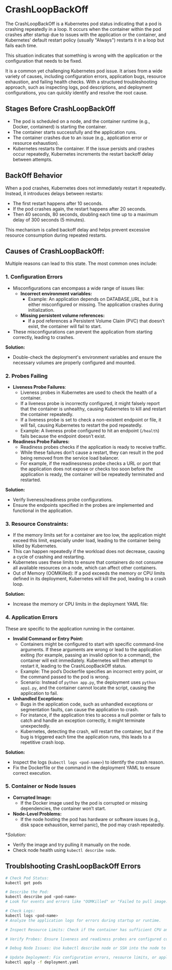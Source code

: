 # CrashLoopBackOff

The CrashLoopBackOff is a Kubernetes pod status indicating that a pod is crashing repeatedly in a loop. It occurs when the container within the pod crashes after startup due to issues with the application or the container, and Kubernetes' default restart policy (usually "Always") restarts it in a loop but fails each time.

This situation indicates that something is wrong with the application or the configuration that needs to be fixed.

It is a common yet challenging Kubernetes pod issue. It arises from a wide variety of causes, including configuration errors, application bugs, resource exhaustion, and failing health checks. With a structured troubleshooting approach, such as inspecting logs, pod descriptions, and deployment configurations, you can quickly identify and resolve the root cause. 

## Stages Before CrashLoopBackOff

- The pod is scheduled on a node, and the container runtime (e.g., Docker, containerd) is starting the container.
- The container starts successfully and the application runs.
- The container crashes due to an issue (e.g., application error or resource exhaustion).
- Kubernetes restarts the container. If the issue persists and crashes occur repeatedly, Kubernetes increments the restart backoff delay between attempts.

## BackOff Behavior

When a pod crashes, Kubernetes does not immediately restart it repeatedly. Instead, it introduces delays between restarts:
- The first restart happens after 10 seconds.
- If the pod crashes again, the restart happens after 20 seconds.
- Then 40 seconds, 80 seconds, doubling each time up to a maximum delay of 300 seconds (5 minutes).

This mechanism is called backoff delay and helps prevent excessive resource consumption during repeated restarts.

## Causes of CrashLoopBackOff:

Multiple reasons can lead to this state. The most common ones include:

### 1. Configuration Errors

- Misconfigurations can encompass a wide range of issues like:
    - **Incorrect environment variables:**
        - Example: An application depends on DATABASE_URL, but it is either misconfigured or missing. The application crashes during initialization.
    - **Missing persistent volume references:**
        - If a pod references a Persistent Volume Claim (PVC) that doesn’t exist, the container will fail to start.
- These misconfigurations can prevent the application from starting correctly, leading to crashes. 

**Solution:**
- Double-check the deployment's environment variables and ensure the necessary volumes are properly configured and mounted.

### 2. Probes Failing

- **Liveness Probe Failures**: 
    - Liveness probes in Kubernetes are used to check the health of a container. 
    - If a liveness probe is incorrectly configured, it might falsely report that the container is unhealthy, causing Kubernetes to kill and restart the container repeatedly.
    - If a liveness probe is set to check a non-existent endpoint or file, it will fail, causing Kubernetes to restart the pod repeatedly.
    - Example: A liveness probe configured to hit an endpoint (`/health`) fails because the endpoint doesn’t exist.
- **Readiness Probe Failures:** 
    - Readiness probes checks if the application is ready to receive traffic. 
    - While these failures don’t cause a restart, they can result in the pod being removed from the service load balancer.
    - For example, if the readinessness probe checks a URL or port that the application does not expose or checks too soon before the application is ready, the container will be repeatedly terminated and restarted.

**Solution:**
- Verify liveness/readiness probe configurations.
- Ensure the endpoints specified in the probes are implemented and functional in the application.

### 3. Resource Constraints:

- If the memory limits set for a container are too low, the application might exceed this limit, especially under load, leading to the container being killed by Kubernetes. 
- This can happen repeatedly if the workload does not decrease, causing a cycle of crashing and restarting. 
- Kubernetes uses these limits to ensure that containers do not consume all available resources on a node, which can affect other containers.
- Out of Memory (OOMKilled): If a pod exceeds the memory or CPU limits defined in its deployment, Kubernetes will kill the pod, leading to a crash loop.

**Solution:**
- Increase the memory or CPU limits in the deployment YAML file:

### 4. Application Errors

These are specific to the application running in the container.
- **Invalid Command or Entry Point:**
    - Containers might be configured to start with specific command-line arguments. If these arguments are wrong or lead to the application exiting (for example, passing an invalid option to a command), the container will exit immediately. Kubernetes will then attempt to restart it, leading to the CrashLoopBackOff status. 
    - Example: The pod’s Dockerfile specifies an incorrect entry point, or the command passed to the pod is wrong.
    - Scenario: Instead of `python app.py`, the deployment uses `python app1.py`, and the container cannot locate the script, causing the application to fail.
- **Unhandled Exceptions:**
    - Bugs in the application code, such as unhandled exceptions or segmentation faults, can cause the application to crash. 
    - For instance, if the application tries to access a null pointer or fails to catch and handle an exception correctly, it might terminate unexpectedly. 
    - Kubernetes, detecting the crash, will restart the container, but if the bug is triggered each time the application runs, this leads to a repetitive crash loop.

**Solution:**
- Inspect the logs (`kubectl logs <pod-name>`) to identify the crash reason.
- Fix the Dockerfile or the command in the deployment YAML to ensure correct execution.

### 5. Container or Node Issues

- **Corrupted Image:**
    - If the Docker image used by the pod is corrupted or missing dependencies, the container won’t start.
- **Node-Level Problems:**
    - If the node hosting the pod has hardware or software issues (e.g., disk space exhaustion, kernel panic), the pod may crash repeatedly.

**Solution:*
- Verify the image and try pulling it manually on the node.
- Check node health using `kubectl describe node`.

## Troublshooting CrashLoopBackOff Errors 

```bash
# Check Pod Status:
kubectl get pods

# Describe the Pod:
kubectl describe pod <pod-name>
# Look for events and errors like "OOMKilled" or "Failed to pull image."

# Check Logs:
kubectl logs <pod-name>
# Analyze the application logs for errors during startup or runtime.

# Inspect Resource Limits: Check if the container has sufficient CPU and memory allocated.

# Verify Probes: Ensure liveness and readiness probes are configured correctly and point to the right endpoints.

# Debug Node Issues: Use kubectl describe node or SSH into the node to investigate problems.

# Update Deployment: Fix configuration errors, resource limits, or application issues, then redeploy:
kubectl apply -f deployment.yaml
```
